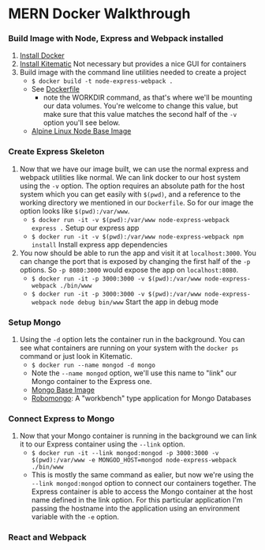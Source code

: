 # MERN Docker Walkthrough

### Build Image with Node, Express and Webpack installed
1. [Install Docker](https://docs.docker.com/engine/installation/)
1. [Install Kitematic](https://kitematic.com/) Not necessary but provides a nice GUI for containers
1. Build image with the command line utilities needed to create a project
	- `$ docker build -t node-express-webpack .`
	- See [Dockerfile](https://github.com/cleathers/MERN_DOCKER/blob/master/Dockerfile)
		- note the WORKDIR command, as that's where we'll be mounting our data volumes. You're welcome to change this value, but make sure that this value matches the second half of the `-v` option you'll see below.
	- [Alpine Linux Node Base Image](https://hub.docker.com/r/mhart/alpine-node-auto/)

### Create Express Skeleton
1. Now that we have our image built, we can use the normal express and webpack utilities like normal. We can link docker to our host system using the `-v` option. The option requires an absolute path for the host system which you can get easily with `$(pwd)`, and a reference to the working directory we mentioned in our `Dockerfile`. So for our image the option looks like `$(pwd):/var/www`.
	- `$ docker run -it -v $(pwd):/var/www node-express-webpack express .`  Setup our express app
	- `$ docker run -it -v $(pwd):/var/www node-express-webpack npm install`  Install express app dependencies
1. You now should be able to run the app and visit it at `localhost:3000`. You can change the port that is exposed by changing the first half of the `-p` options. So `-p 8080:3000` would expose the app on `localhost:8080`.
	- `$ docker run -it -p 3000:3000 -v $(pwd):/var/www node-express-webpack ./bin/www`
	- `$ docker run -it -p 3000:3000 -v $(pwd):/var/www node-express-webpack node debug bin/www`  Start the app in debug mode

### Setup Mongo
1. Using the `-d` option lets the container run in the background. You can see what containers are running on your system with the `docker ps` command or just look in Kitematic.
	- `$ docker run --name mongod -d mongo`
	- Note the `--name mongod` option, we'll use this name to "link" our Mongo container to the Express one.
	- [Mongo Base Image](https://hub.docker.com/_/mongo/)
	- [Robomongo](https://robomongo.org/): A "workbench" type application for Mongo Databases

### Connect Express to Mongo
1. Now that your Mongo container is running in the background we can link it to our Express container using the `--link` option.
	- `$ docker run -it --link mongod:mongod -p 3000:3000 -v $(pwd):/var/www -e MONGOD_HOST=mongod node-express-webpack ./bin/www`
	- This is mostly the same command as ealier, but now we're using the `--link mongod:mongod` option to connect our containers together. The Express container is able to access the Mongo container at the host name defined in the link option. For this particular application I'm passing the hostname into the application using an environment variable with the `-e` option.

### React and Webpack
